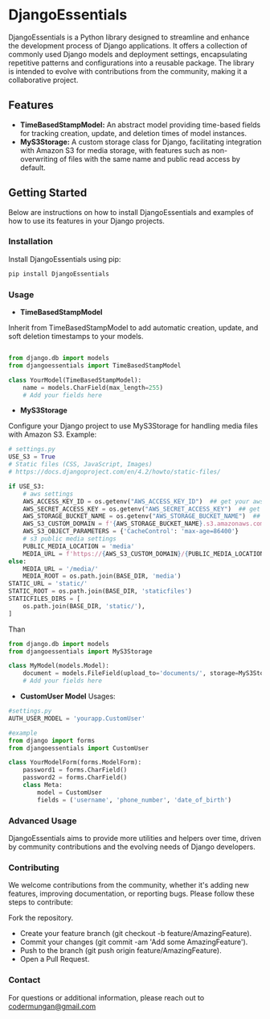 # DjangoEssentials

DjangoEssentials is a Python library designed to streamline and enhance the development process of Django applications. It offers a collection of commonly used Django models and deployment settings, encapsulating repetitive patterns and configurations into a reusable package. The library is intended to evolve with contributions from the community, making it a collaborative project.

## Features

- **TimeBasedStampModel:** An abstract model providing time-based fields for tracking creation, update, and deletion times of model instances.
- **MyS3Storage:** A custom storage class for Django, facilitating integration with Amazon S3 for media storage, with features such as non-overwriting of files with the same name and public read access by default.

## Getting Started

Below are instructions on how to install DjangoEssentials and examples of how to use its features in your Django projects.

### Installation

Install DjangoEssentials using pip:

```bash
pip install DjangoEssentials
```

### Usage

- **TimeBasedStampModel**

Inherit from TimeBasedStampModel to add automatic creation, update, and soft deletion timestamps to your models.

```python

from django.db import models
from djangoessentials import TimeBasedStampModel

class YourModel(TimeBasedStampModel):
    name = models.CharField(max_length=255)
    # Add your fields here

```

- **MyS3Storage**

Configure your Django project to use MyS3Storage for handling media files with Amazon S3.
Example:
```python
# settings.py
USE_S3 = True
# Static files (CSS, JavaScript, Images)
# https://docs.djangoproject.com/en/4.2/howto/static-files/

if USE_S3:
    # aws settings
    AWS_ACCESS_KEY_ID = os.getenv("AWS_ACCESS_KEY_ID")  ## get your aws access key
    AWS_SECRET_ACCESS_KEY = os.getenv("AWS_SECRET_ACCESS_KEY")  ## get your aws secret access key
    AWS_STORAGE_BUCKET_NAME = os.getenv("AWS_STORAGE_BUCKET_NAME")  ## Your bucket name
    AWS_S3_CUSTOM_DOMAIN = f'{AWS_STORAGE_BUCKET_NAME}.s3.amazonaws.com'
    AWS_S3_OBJECT_PARAMETERS = {'CacheControl': 'max-age=86400'}
    # s3 public media settings
    PUBLIC_MEDIA_LOCATION = 'media'
    MEDIA_URL = f'https://{AWS_S3_CUSTOM_DOMAIN}/{PUBLIC_MEDIA_LOCATION}/'
else:
    MEDIA_URL = '/media/'
    MEDIA_ROOT = os.path.join(BASE_DIR, 'media')
STATIC_URL = 'static/'
STATIC_ROOT = os.path.join(BASE_DIR, 'staticfiles')
STATICFILES_DIRS = [
    os.path.join(BASE_DIR, 'static/'),
]
```
Than

```python
from django.db import models
from djangoessentials import MyS3Storage

class MyModel(models.Model):
    document = models.FileField(upload_to='documents/', storage=MyS3Storage)
    # Add your fields here
```

- **CustomUser Model**
Usages:
```python
#settings.py
AUTH_USER_MODEL = 'yourapp.CustomUser'
```

```python
#example
from django import forms
from djangoessentials import CustomUser

class YourModelForm(forms.ModelForm):
    password1 = forms.CharField()
    password2 = forms.CharField()
    class Meta:
        model = CustomUser
        fields = ('username', 'phone_number', 'date_of_birth')
```

### Advanced Usage

DjangoEssentials aims to provide more utilities and helpers over time, driven by community contributions and the evolving needs of Django developers.

### Contributing
We welcome contributions from the community, whether it's adding new features, improving documentation, or reporting bugs. Please follow these steps to contribute:

Fork the repository.
- Create your feature branch (git checkout -b feature/AmazingFeature).
- Commit your changes (git commit -am 'Add some AmazingFeature').
- Push to the branch (git push origin feature/AmazingFeature).
- Open a Pull Request.

### Contact
For questions or additional information, please reach out to codermungan@gmail.com
